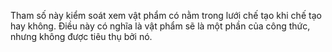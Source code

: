 Tham số này kiểm soát xem vật phẩm có nằm trong lưới chế tạo khi chế tạo hay không.
Điều này có nghĩa là vật phẩm sẽ là một phần của công thức, nhưng không được tiêu thụ bởi nó.